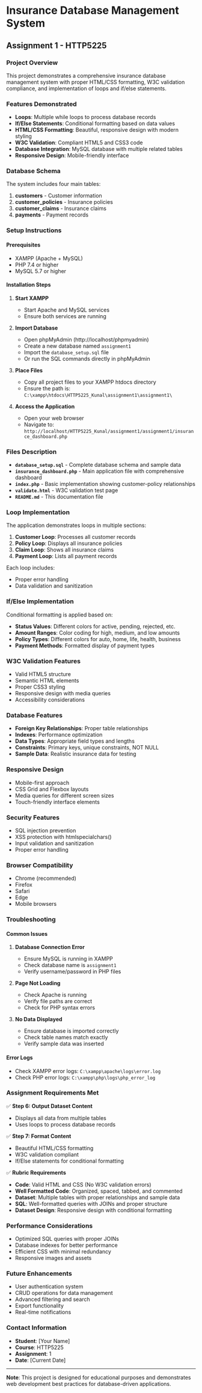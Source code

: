 # Insurance Database Management System
## Assignment 1 - HTTP5225

### Project Overview
This project demonstrates a comprehensive insurance database management system with proper HTML/CSS formatting, W3C validation compliance, and implementation of loops and if/else statements.

### Features Demonstrated
- **Loops**: Multiple while loops to process database records
- **If/Else Statements**: Conditional formatting based on data values
- **HTML/CSS Formatting**: Beautiful, responsive design with modern styling
- **W3C Validation**: Compliant HTML5 and CSS3 code
- **Database Integration**: MySQL database with multiple related tables
- **Responsive Design**: Mobile-friendly interface

### Database Schema
The system includes four main tables:

1. **customers** - Customer information
2. **customer_policies** - Insurance policies
3. **customer_claims** - Insurance claims
4. **payments** - Payment records

### Setup Instructions

#### Prerequisites
- XAMPP (Apache + MySQL)
- PHP 7.4 or higher
- MySQL 5.7 or higher

#### Installation Steps

1. **Start XAMPP**
   - Start Apache and MySQL services
   - Ensure both services are running

2. **Import Database**
   - Open phpMyAdmin (http://localhost/phpmyadmin)
   - Create a new database named `assignment1`
   - Import the `database_setup.sql` file
   - Or run the SQL commands directly in phpMyAdmin

3. **Place Files**
   - Copy all project files to your XAMPP htdocs directory
   - Ensure the path is: `C:\xampp\htdocs\HTTP5225_Kunal\assignment1\assignment1\`

4. **Access the Application**
   - Open your web browser
   - Navigate to: `http://localhost/HTTP5225_Kunal/assignment1/assignment1/insurance_dashboard.php`

### Files Description

- **`database_setup.sql`** - Complete database schema and sample data
- **`insurance_dashboard.php`** - Main application file with comprehensive dashboard
- **`index.php`** - Basic implementation showing customer-policy relationships
- **`validate.html`** - W3C validation test page
- **`README.md`** - This documentation file

### Loop Implementation
The application demonstrates loops in multiple sections:

1. **Customer Loop**: Processes all customer records
2. **Policy Loop**: Displays all insurance policies
3. **Claim Loop**: Shows all insurance claims
4. **Payment Loop**: Lists all payment records

Each loop includes:
- Proper error handling
- Data validation and sanitization

### If/Else Implementation
Conditional formatting is applied based on:

- **Status Values**: Different colors for active, pending, rejected, etc.
- **Amount Ranges**: Color coding for high, medium, and low amounts
- **Policy Types**: Different colors for auto, home, life, health, business
- **Payment Methods**: Formatted display of payment types

### W3C Validation Features
- Valid HTML5 structure
- Semantic HTML elements
- Proper CSS3 styling
- Responsive design with media queries
- Accessibility considerations

### Database Features
- **Foreign Key Relationships**: Proper table relationships
- **Indexes**: Performance optimization
- **Data Types**: Appropriate field types and lengths
- **Constraints**: Primary keys, unique constraints, NOT NULL
- **Sample Data**: Realistic insurance data for testing

### Responsive Design
- Mobile-first approach
- CSS Grid and Flexbox layouts
- Media queries for different screen sizes
- Touch-friendly interface elements

### Security Features
- SQL injection prevention
- XSS protection with htmlspecialchars()
- Input validation and sanitization
- Proper error handling

### Browser Compatibility
- Chrome (recommended)
- Firefox
- Safari
- Edge
- Mobile browsers

### Troubleshooting

#### Common Issues

1. **Database Connection Error**
   - Ensure MySQL is running in XAMPP
   - Check database name is `assignment1`
   - Verify username/password in PHP files

2. **Page Not Loading**
   - Check Apache is running
   - Verify file paths are correct
   - Check for PHP syntax errors

3. **No Data Displayed**
   - Ensure database is imported correctly
   - Check table names match exactly
   - Verify sample data was inserted

#### Error Logs
- Check XAMPP error logs: `C:\xampp\apache\logs\error.log`
- Check PHP error logs: `C:\xampp\php\logs\php_error_log`

### Assignment Requirements Met

✅ **Step 6: Output Dataset Content**
- Displays all data from multiple tables
- Uses loops to process database records

✅ **Step 7: Format Content**
- Beautiful HTML/CSS formatting
- W3C validation compliant
- If/Else statements for conditional formatting

✅ **Rubric Requirements**
- **Code**: Valid HTML and CSS (No W3C validation errors)
- **Well Formatted Code**: Organized, spaced, tabbed, and commented
- **Dataset**: Multiple tables with proper relationships and sample data
- **SQL**: Well-formatted queries with JOINs and proper structure
- **Dataset Design**: Responsive design with conditional formatting

### Performance Considerations
- Optimized SQL queries with proper JOINs
- Database indexes for better performance
- Efficient CSS with minimal redundancy
- Responsive images and assets

### Future Enhancements
- User authentication system
- CRUD operations for data management
- Advanced filtering and search
- Export functionality
- Real-time notifications

### Contact Information
- **Student**: [Your Name]
- **Course**: HTTP5225
- **Assignment**: 1
- **Date**: [Current Date]

---

**Note**: This project is designed for educational purposes and demonstrates web development best practices for database-driven applications. 